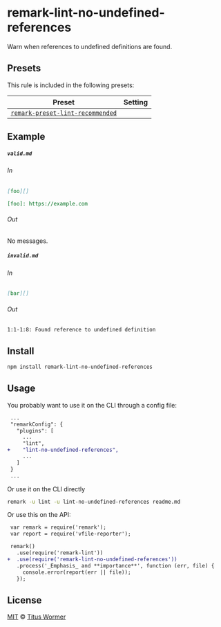 <!--This file is generated-->

# remark-lint-no-undefined-references

Warn when references to undefined definitions are found.

## Presets

This rule is included in the following presets:

| Preset | Setting |
| ------ | ------- |
| [`remark-preset-lint-recommended`](https://github.com/remarkjs/remark-lint/tree/master/packages/remark-preset-lint-recommended) |  |

## Example

##### `valid.md`

###### In

```markdown
[foo][]

[foo]: https://example.com
```

###### Out

No messages.

##### `invalid.md`

###### In

```markdown
[bar][]
```

###### Out

```text
1:1-1:8: Found reference to undefined definition
```

## Install

```sh
npm install remark-lint-no-undefined-references
```

## Usage

You probably want to use it on the CLI through a config file:

```diff
 ...
 "remarkConfig": {
   "plugins": [
     ...
     "lint",
+    "lint-no-undefined-references",
     ...
   ]
 }
 ...
```

Or use it on the CLI directly

```sh
remark -u lint -u lint-no-undefined-references readme.md
```

Or use this on the API:

```diff
 var remark = require('remark');
 var report = require('vfile-reporter');

 remark()
   .use(require('remark-lint'))
+  .use(require('remark-lint-no-undefined-references'))
   .process('_Emphasis_ and **importance**', function (err, file) {
     console.error(report(err || file));
   });
```

## License

[MIT](https://github.com/remarkjs/remark-lint/blob/master/license) © [Titus Wormer](http://wooorm.com)
